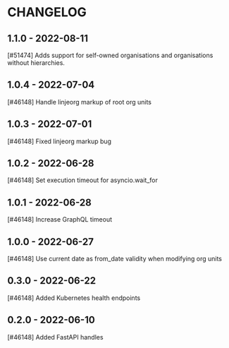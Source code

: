 <!--
SPDX-FileCopyrightText: 2021 Magenta ApS <https://magenta.dk>
SPDX-License-Identifier: MPL-2.0
-->

CHANGELOG
=========

1.1.0 - 2022-08-11
------------------

[#51474] Adds support for self-owned organisations and organisations without hierarchies.

1.0.4 - 2022-07-04
------------------

[#46148] Handle linjeorg markup of root org units

1.0.3 - 2022-07-01
------------------

[#46148] Fixed linjeorg markup bug

1.0.2 - 2022-06-28
------------------

[#46148] Set execution timeout for asyncio.wait_for

1.0.1 - 2022-06-28
------------------

[#46148] Increase GraphQL timeout

1.0.0 - 2022-06-27
------------------

[#46148] Use current date as from_date validity when modifying org units

0.3.0 - 2022-06-22
------------------

[#46148] Added Kubernetes health endpoints

0.2.0 - 2022-06-10
------------------

[#46148] Added FastAPI handles

